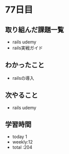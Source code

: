# 77日目
## 取り組んだ課題一覧
- rails udemy
- rails実戦ガイド
## わかったこと
- railsの導入
## 次やること
- rails udemy
## 学習時間
- today 1
- weekly:12
- total :204